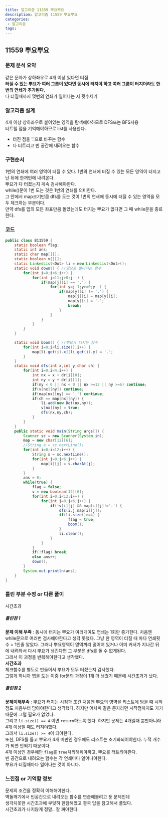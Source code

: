 ```yaml
---
title: 알고리즘 11559 뿌요뿌요
description: 알고리즘 11559 뿌요뿌요
categories:
 - 알고리즘  
tags:
---
```

## 11559 뿌요뿌요  
### 문제 분석 요약  
같은 문자가 상하좌우로 4개 이상 있다면 터짐  
**터질 수 있는 뿌요가 여러 그룹이 있다면 동시에 터져야 하고 여러 그룹이 터지더라도 한번의 연쇄가 추가된다.**  
다 터질때까지 몇번의 연쇄가 일어나는 지 횟수세기  


### 알고리즘 설계  
4개 이상 상하좌우로 붙어있는 영역을 탐색해야하므로 DFS또는 BFS사용  
터트릴 점을 기억해야하므로 list를 사용한다.
* 터진 점을 '.'으로 바꾸는 함수  
* 다 터트리고 빈 공간에 내려오는 함수  

### 구현순서  
1번의 연쇄에 여러 영역이 터질 수 있다. 1번의 연쇄에 터질 수 있는 모든 영역이 터지고 난 뒤에 한꺼번에 내려온다.  
뿌요가 다 터졌는지 계속 검사해야한다.  
while()문이 1번 도는 것은 1번의 연쇄를 의미한다.  
그 안에서 map크기만큼 dfs를 도는 것이 1번의 연쇄에 동시에 터질 수 있는 영역을 모두 체크하는 부분이다.  
만약 dfs를 맵의 모든 좌표만큼 돌았는데도 터지는 뿌요가 없다면 그 때 while문을 종료한다.  

### 코드  
```java
public class B11559 {
	static boolean flag;
	static int ans;
	static char map[][];
	static boolean v[][];
	static LinkedList<Dot> li = new LinkedList<Dot>();
	static void down() { //밑으로 떨어지는 함수
		for(int i=0;i<6;i++) {
			for(int j=11;j>0;j--) {
				if(map[j][i] == '.') {
					for(int y=j-1;y>=0;y--) {
						if(map[y][i] != '.') {
							map[j][i] = map[y][i];
							map[y][i] = '.';
							break;
						}
					}
				}
			}
		}
	}

	static void boom() { //뿌요가 터지는 함수
		for(int i=0;i<li.size();i++) {
			map[li.get(i).x][li.get(i).y] = '.';
		}
	}
	static void dfs(int x,int y,char ch) {
		for(int i=0;i<4;i++) {
			int nx = x + dr[i][0];
			int ny = y + dr[i][1];
			if(ny < 0 || nx < 0 || nx >=12 || ny >=6) continue;
			if(v[nx][ny]) continue;
			if(map[nx][ny] == '.') continue;
			if(ch == map[nx][ny]) {
				li.add(new Dot(nx,ny));
				v[nx][ny] = true;
				dfs(nx,ny,ch);
			}
		}
	}
	public static void main(String args[]) {
		Scanner sc = new Scanner(System.in);
		map = new char[12][6];
		//String a = sc.nextLine();
		for(int i=0;i<12;i++) {
			String s = sc.nextLine();
			for(int j=0;j<6;j++) {
				map[i][j] = s.charAt(j);
			}
		}
		ans = 0;
		while(true) {
			flag = false;
			v = new boolean[12][6];
			for(int i=0;i<12;i++) {
				for(int j=0;j<6;j++) {
					if(!v[i][j] && map[i][j]!='.') {
						dfs(i,j,map[i][j]);
						if(li.size()>=4) {
							flag = true;
							boom();
						}
						li.clear();
					}
				}
			}
			if(!flag) break;
			else ans++;
			down();
		}
		System.out.println(ans);
	}
}
```


### 틀린 부분 수정 or 다른 풀이  
시간초과

##### 틀린점 1
**문제 이해 부족** : 동시에 터지는 뿌요가 여러개여도 연쇄는 1회만 증가한다.
처음엔 while문으로 여러번 검사해야한다고 생각 못했다. 그냥 한 영역이 터질 때 마다 연쇄횟수 + 1인줄 알았다. 그러나 뿌요영역이 영역끼리 떨어져 있거나 이미 커서가 지나간 뒤에 내려와서 다시 뿌요가 생긴다면 그 부분은 dfs를 돌 수 없게된다.  
그래서 이 과정을 반복해야한다고 생각했다.  
**시간초과**  
체크함수를 별도로 만들어서 뿌요가 모두 터졌는지 검사했다.  
그렇게 하니까 맵을 도는 이중 for문의 과정이 1개 더 생겼기 때문에 시간초과가 났다.   

##### 틀린점 2
**문제이해부족** : 뿌요가 터지는 시점과 조건
처음엔 뿌요의 영역을 리스트에 담을 때 시작점도 처음부터 담아야한다고 생각했다. 하지만 어차피 같은 문자라면 시작점까지도 가기때문에 그럴 필요가 없었다.  
그리고 ```li.size() == 4``` 이면 ```return```하도록 했다. 하지만 문제는 4개일때 뿐만아니라 4개 이상일 때도 터져야했다.  
그래서 ```li.size() >= 4```이 되야한다.  
또한, DFS를 돌고 뿌요가 4개 미만인 경우에도 리스트는 초기화되어야한다. 누적 개수가 되면 안되기 때문이다.  
4개 이상인 경우에만 ```flag```를 ```true```처리해줘야하고, 뿌요를 터트려야한다.  
빈 공간으로 내려오는 함수는 각 연쇄마다 일어나야한다.  
뿌요가 터질때마다 일어나는 것이 아니다.  

### 느낀점 or 기억할 정보  
문제의 조건을 정확히 이해해야한다.   
벽돌깨기에서 빈공간으로 내려오는 함수를 연습해볼려고 푼 문제인데  
생각치못한 시간초과에 부딪혀 한참해멨고 결국 답을 참고해서 풀었다.  
시간초과가 나지않게 정말.. 잘 짜야한다.  
